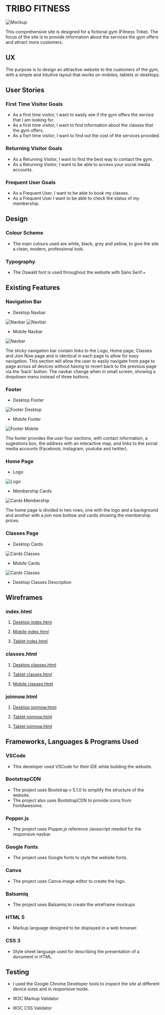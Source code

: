 # TRIBO FITNESS

![Mockup](../gym-project/assets/images/mockup.png)

This comprehensive site is designed for a fictional gym (Fitness Tribe). The focus of the site is to provide information about the services the gym offers and attract more customers.

## UX

The purpose is to design an attractive website to the customers of the gym, with a simple and intuitive layout that works on mobiles, tablets or desktops.

## User Stories
### First Time Visitor Goals

- As a first time visitor, I want to easily see if the gym offers the service that I am looking for.
- As a first time visitor, I want to find information about the classes that the gym offers.
- As a fisrt time visitor, I want to find out the cost of the services provided.

### Returning Visitor Goals
- As a Returning Visitor, I want to find the best way to contact the gym.
- As a Returning Visitor, I want to be able to access your social media accounts.

### Frequent User Goals
- As a Frequent User, I want to be able to book my classes.
- As a Frequent User I want to be able to check the status of my membership.



## Design
### Colour Scheme

- The main colours used are white, black, grey and yellow, to give the site a clean, modern, professional look.

### Typography

- The Oswald font is used throughout the website with Sans Serif.+

## Existing Features

### Navigation Bar

- Desktop Navbar

![Navbar](../gym-project/assets/images/navbar1.png)
![Navbar](../gym-project/assets/images/navbar2.png)

- Mobile Navbar

![Navbar](../gym-project/assets/images/navbarmobile.png)


The sticky navigation bar contain links to the Logo, Home page, Classes and Join Now page and is identical in each page to allow for easy navigation.
This section will allow the user to easily navigate from page to page across all devices without having to revert back to the previous page via the ‘back’ button.
The navbar change when in small screen, showing a dropdown menu instead of three buttons.

### Footer

- Desktop Footer

![Footer Desktop](../gym-project/assets/images/footer.png)



- Mobile Footer

![Footer Mobile](../gym-project/assets/images/footermobil.png)

The footer provides the user four sections, with contact information, a sugestions box, the address with an interactive map, and links to the social media accounts (Facebook, instagram, youtube and twitter).

### Home Page
- Logo

![Logo](../gym-project/assets/images/siteindexlogo.png)

- Membership Cards

![Cards Membership](../gym-project/assets/images/siteindex1.png)

The home page is divided in two rows, one with the logo and a background and another with a join now buttow and cards showing the membership prices.

### Classes Page

- Desktop Cards

![Cards Classes](../gym-project/assets/images/cardsclasses.png)

- Mobile Cards 

![Cards Classes](../gym-project/assets/images/cardsmobile.png)

- Desktop Classes Description




## Wireframes

### index.html
1. [Desktop index.html](../gym-project/wireframe/desktop.pdf)

2. [Mobile index.html](../gym-project/wireframe/smartphone.pdf)

3. [Tablet index.html](../gym-project/wireframe/tablet.pdf)

### classes.html
1. [Desktop classes.html](../gym-project/wireframe/desktopclasses.pdf)

2. [Tablet classes.html](../gym-project/wireframe/tabletclasses.pdf)

3. [Mobile classes.html](../gym-project/wireframe/mobileclasses.pdf)

### joinnow.html
1. [Desktop joinnow.html](../gym-project/wireframe/desktopjoinnow.pdf)

2. [Tablet joinnow.html](../gym-project/wireframe/tabletjoin.pdf)

3. [Tablet joinnow.html](../gym-project/wireframe/mobilejoin.pdf)



## Frameworks, Languages & Programs Used

### VSCode
- This developer used VSCode for their IDE while building the website.

### BootstrapCDN
- The project uses Bootstrap v 5.1.0 to simplify the structure of the website.
- The project also uses BootstrapCDN to provide icons from FontAwesome.

### Popper.js
- The project uses Popper,js reference Javascript needed for the responsive navbar.

### Google Fonts
- The project uses Google fonts to style the website fonts.

### Canva
- The project uses Canva image editor to create the logo.

### Balsamiq 
- The project uses Balsamiq to create the wireframe mockups

### HTML 5 
- Markup language designed to be displayed in a web browser.

### CSS 3
- Style sheet language used for describing the presentation of a document in HTML.

## Testing

- I used the Google Chrome Developer tools to inspect the site at different device sizes and in responsive mode.

- W3C Markup Validator

- W3C CSS Validator 

